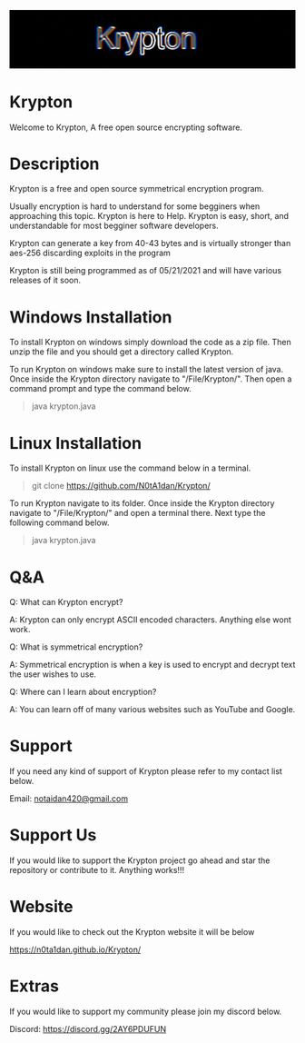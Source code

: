 ![Screenshot](/logo/Krypton.jpg)
# Krypton

Welcome to Krypton, A free open source encrypting software.

# Description

Krypton is a free and open source symmetrical encryption program.

Usually encryption is hard to understand for some begginers when approaching this topic. Krypton is here to Help. 
Krypton is easy, short, and understandable for most begginer software developers. 

Krypton can generate a key from 40-43 bytes and is virtually stronger than aes-256 discarding exploits in the program

Krypton is still being programmed as of 05/21/2021 and will have various releases of it soon.

# Windows Installation 

To install Krypton on windows simply download the code as a zip file. Then unzip the file and you should get a directory called Krypton.

To run Krypton on windows make sure to install the latest version of java. Once inside the Krypton directory navigate to "/File/Krypton/". Then open a command prompt and type the command below.

> java krypton.java

# Linux Installation

To install Krypton on linux use the command below in a terminal.

> git clone https://github.com/N0tA1dan/Krypton/

To run Krypton navigate to its folder. Once inside the Krypton directory navigate to "/File/Krypton/" and open a terminal there. Next type the following command below.

> java krypton.java

# Q&A

Q: What can Krypton encrypt?

A: Krypton can only encrypt ASCII encoded characters. Anything else wont work.


Q: What is symmetrical encryption?

A: Symmetrical encryption is when a key is used to encrypt and decrypt text the user wishes to use.


Q: Where can I learn about encryption?

A: You can learn off of many various websites such as YouTube and Google.


# Support

If you need any kind of support of Krypton please refer to my contact list below.

Email: notaidan420@gmail.com

# Support Us

If you would like to support the Krypton project go ahead and star the repository or contribute to it. Anything works!!!

# Website

If you would like to check out the Krypton website it will be below

https://n0ta1dan.github.io/Krypton/

# Extras

If you would like to support my community please join my discord below.

Discord: https://discord.gg/2AY6PDUFUN

